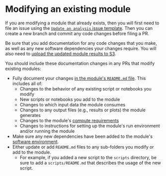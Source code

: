 # Modifying an existing module


If you are modifying a module that already exists, then you will first need to file an issue using the [`Update an analysis` issue template](../../communications-tools/github-issues/issue-templates.md#update-an-analysis).
Then you can create a new branch and commit any code changes before filing a PR.

Be sure that you add documentation for any code changes that you make, as well as any new software dependencies your changes require.
You will also need to [upload the updated module results to S3](../../aws/working-with-s3-buckets.md#syncing-your-results-to-s3).

You should include these documentation changes in any PRs that modify existing modules:

- Fully document your changes [in the module's `README.md` file](./documenting-analysis.md).
This includes all of:
    - Changes to the behavior of any existing script or notebooks you modify
    - New scripts or notebooks you add to the module
    - Changes to which input data the module consumes
    - Changes to any output files (e.g., results or plots) the module generates
    - Changes to the module's [compute requirements](./compute-requirements.md)
    - Changes to instructions for setting up the module's run environment and/or running the module
- Make sure any new dependencies have been added to the module's [software environment](../../ensuring-repro/managing-software/index.md).
- Either update or add `README.md` files to any sub-folders you modify or add to the module.
    - For example, if you added a new script to the `scripts` directory, be sure to add a `scripts/README.md` that describes the usage of the new script.

